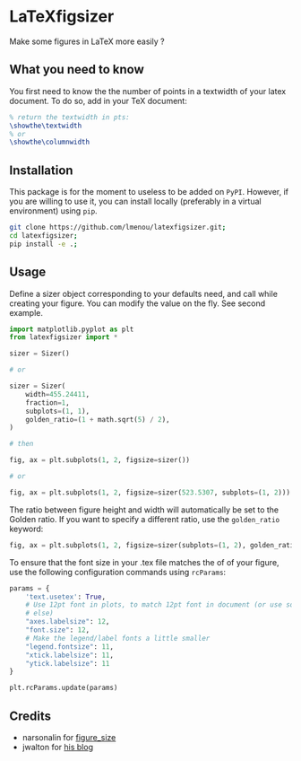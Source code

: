 # LaTeXfigsizer
Make some figures in LaTeX more easily ?

## What you need to know

You first need to know the the number of points in a textwidth of your latex
document. To do so, add in your TeX document:

```latex
% return the textwidth in pts:
\showthe\textwidth
% or
\showthe\columnwidth
```

## Installation

This package is for the moment to useless to be added on `PyPI`. However, if you
are willing to use it, you can install locally (preferably in a virtual
environment) using `pip`.

```bash
git clone https://github.com/lmenou/latexfigsizer.git;
cd latexfigsizer;
pip install -e .;
```

## Usage

Define a sizer object corresponding to your defaults need, and call while
creating your figure. You can modify the value on the fly. See second example.

```python
import matplotlib.pyplot as plt
from latexfigsizer import *

sizer = Sizer()

# or

sizer = Sizer(
    width=455.24411,
    fraction=1,
    subplots=(1, 1),
    golden_ratio=(1 + math.sqrt(5) / 2),
)

# then

fig, ax = plt.subplots(1, 2, figsize=sizer())

# or

fig, ax = plt.subplots(1, 2, figsize=sizer(523.5307, subplots=(1, 2)))
```

The ratio between figure height and width will automatically be set to the Golden ratio.
If you want to specify a different ratio, use the `golden_ratio` keyword:

```python
fig, ax = plt.subplots(1, 2, figsize=sizer(subplots=(1, 2), golden_ratio=0.8))
```

To ensure that the font size in your .tex file matches the of of your figure,
use the following configuration commands using `rcParams`:

```python
params = {
    'text.usetex': True,
    # Use 12pt font in plots, to match 12pt font in document (or use something
    # else)
    "axes.labelsize": 12,
    "font.size": 12,
    # Make the legend/label fonts a little smaller
    "legend.fontsize": 11,
    "xtick.labelsize": 11,
    "ytick.labelsize": 11
}

plt.rcParams.update(params)
```

## Credits

- narsonalin for [figure_size](https://github.com/narsonalin/figure_size)
- jwalton for [his blog](https://jwalton.info/Embed-Publication-Matplotlib-Latex/)
